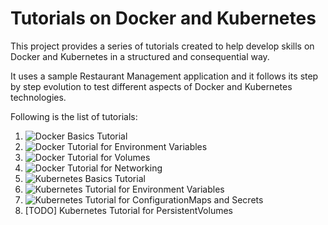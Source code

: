 # Tutorials on Docker and Kubernetes
This project provides a series of tutorials created to help develop skills on Docker and Kubernetes in a structured and consequential way. 

It uses a sample Restaurant Management application and it follows its step by step evolution to test different aspects of Docker and Kubernetes technologies.

Following is the list of tutorials:
1. ![Docker Basics Tutorial](https://github.com/robipozzi/container-kubernetes-tutorials/tree/master/1-container_basics)
2. ![Docker Tutorial for Environment Variables](https://github.com/robipozzi/container-kubernetes-tutorials/tree/master/2-container_environment)
3. ![Docker Tutorial for Volumes](https://github.com/robipozzi/docker-kubernetes-tutorials/tree/master/3-docker_volumes)
4. ![Docker Tutorial for Networking](https://github.com/robipozzi/docker-kubernetes-tutorials/tree/master/4-docker_network)
5. ![Kubernetes Basics Tutorial](https://github.com/robipozzi/docker-kubernetes-tutorials/tree/master/5-k8_basics)
6. ![Kubernetes Tutorial for Environment Variables](https://github.com/robipozzi/docker-kubernetes-tutorials/tree/master/6-k8_environment)
7. ![Kubernetes Tutorial for ConfigurationMaps and Secrets](https://github.com/robipozzi/docker-kubernetes-tutorials/tree/master/7-k8_configuration)
8. [TODO] Kubernetes Tutorial for PersistentVolumes
